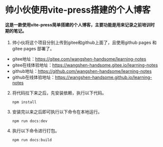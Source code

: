 # 帅小伙使用vite-press搭建的个人博客

#### 这是一款使用vite-press简单搭建的个人博客，主要功能是用来记录之前培训时期的笔记。



1. 帅小伙将这个项目分别上传到gitee和github上面了，且使用github pages 和 gitee pages 部署了。

- gitee地址：https://gitee.com/wangshen-handsome/learning-notes
- gitee在线体验地址：https://wangshen-handsome.gitee.io/learning-notes
- github地址：https://github.com/wangshen-handsome/learning-notes
- github在线体验地址：https://wangshen-handsome.github.io/learning-notes



 2. 将代码拉下来之后，先安装依赖，执行以下代码。

    ```
    npm install
    ```

3. 安装完以来之后即可执行以下命令在本地运行。

   ```
   npm run docs:dev
   ```

4. 执行以下命令进行打包。

   ```
   npm run docs:build
   ```

   